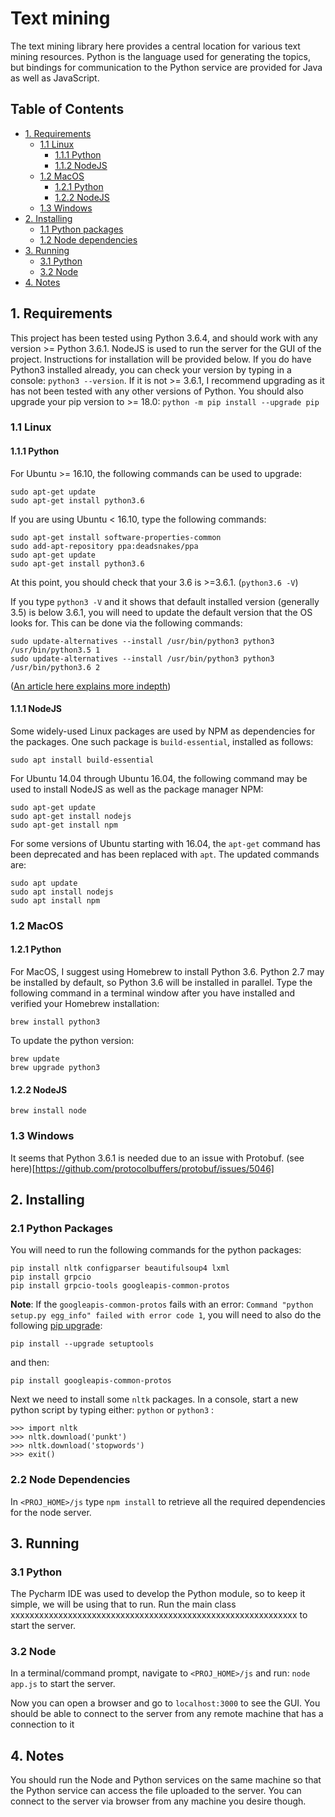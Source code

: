 
# Text mining
The text mining library here provides a central location for various text mining resources. Python is the language used for generating the topics, but bindings for communication to the Python service are provided for Java as well as JavaScript.


## Table of Contents

* [1. Requirements](#Requirements)
  * [1.1 Linux](#linux)
	  * [1.1.1 Python](#linux-python)
	  * [1.1.2 NodeJS](#linux-nodejs)
  * [1.2 MacOS](macos)
      * [1.2.1 Python](#macos-python)
	  * [1.2.2 NodeJS](#macos-nodejs)
  * [1.3 Windows](#windows)
 * [2. Installing](#installing) 
	 * [1.1 Python packages](#python-packages)
	 * [1.2 Node dependencies](#node-dependencies)
 * [3. Running](#running)
	 * [3.1 Python](#running-python)
	 * [3.2 Node](#running-node)
 * [4. Notes](#notes)


## 1. Requirements
This project has been tested using Python 3.6.4, and should work with any version >= Python 3.6.1. NodeJS is used to run the server for the GUI of the project. Instructions for installation will be provided below. If you do have Python3 installed already, you can check your version by typing in a console: `python3 --version`. If it is not >= 3.6.1, I recommend upgrading as it has not been tested with any other versions of Python. You should also upgrade your pip version to >= 18.0: `python -m pip install --upgrade pip`

### 1.1 Linux
#### 1.1.1 Python  <a name="linux-python"></a>
For Ubuntu >= 16.10, the following commands can be used to upgrade:
```
sudo apt-get update
sudo apt-get install python3.6
```

If you are using Ubuntu < 16.10, type the following commands:
```
sudo apt-get install software-properties-common
sudo add-apt-repository ppa:deadsnakes/ppa
sudo apt-get update
sudo apt-get install python3.6
```
At this point, you should check that your 3.6 is >=3.6.1. (`python3.6 -V`)
 
If you type `python3 -V` and  it shows that default installed version (generally 3.5) is below 3.6.1, you will need to update the default version that the OS looks for. This can be done via the following commands:
```
sudo update-alternatives --install /usr/bin/python3 python3 /usr/bin/python3.5 1
sudo update-alternatives --install /usr/bin/python3 python3 /usr/bin/python3.6 2
```
([An article here explains more indepth](http://ubuntuhandbook.org/index.php/2017/07/install-python-3-6-1-in-ubuntu-16-04-lts/))

#### 1.1.1 NodeJS <a name="linux-nodejs"></a>

Some widely-used Linux packages are used by NPM as dependencies for the packages. One such package is `build-essential`, installed as follows:
```
sudo apt install build-essential
```

For Ubuntu 14.04 through Ubuntu 16.04, the following command may be used to install NodeJS as well as the package manager NPM:
```
sudo apt-get update
sudo apt-get install nodejs
sudo apt-get install npm
```

For some versions of Ubuntu starting with 16.04, the `apt-get` command has been deprecated and has been replaced with `apt`. The updated commands are:
```
sudo apt update
sudo apt install nodejs
sudo apt install npm
```


### 1.2 MacOS
#### 1.2.1 Python <a name="macos-python"></a>
For MacOS, I suggest using Homebrew to install Python 3.6. Python 2.7 may be installed by default, so Python 3.6 will be installed in parallel. Type the following command in a terminal window after you have installed and verified your Homebrew installation:
```
brew install python3
```
To update the python version:
```
brew update
brew upgrade python3
```

#### 1.2.2 NodeJS <a name="macos-nodejs"></a>
```
brew install node
```

### 1.3 Windows
It seems that Python 3.6.1 is needed due to an issue with Protobuf. (see here)[https://github.com/protocolbuffers/protobuf/issues/5046]


## 2. Installing
### 2.1 Python Packages
You will need to run the following commands for the python packages:
```
pip install nltk configparser beautifulsoup4 lxml
pip install grpcio
pip install grpcio-tools googleapis-common-protos
```

**Note**: If the `googleapis-common-protos` fails with an error: `Command "python setup.py egg_info" failed with error code 1`, you will need to also do the following [pip upgrade](https://github.com/googleapis/google-cloud-python/issues/3884#issuecomment-325161411):

`pip install --upgrade setuptools` 

and then:

`pip install googleapis-common-protos`

Next we need to install some `nltk` packages. In a console, start a new python script by typing either: `python` or `python3` :
```
>>> import nltk
>>> nltk.download('punkt')
>>> nltk.download('stopwords')
>>> exit()
```

### 2.2 Node Dependencies
In `<PROJ_HOME>/js` type `npm install` to retrieve all the required dependencies for the node server.

## 3. Running
### 3.1 Python <a name="running-python"></a>
The Pycharm IDE was used to develop the Python module, so to keep it simple, we will be using that to run. Run the main class xxxxxxxxxxxxxxxxxxxxxxxxxxxxxxxxxxxxxxxxxxxxxxxxxxxxxxxxxxxx to start the server.

### 3.2 Node <a name="running-node"></a>
In a terminal/command prompt, navigate to `<PROJ_HOME>/js` and run: `node app.js` to start the server.

Now you can open a browser and go to `localhost:3000` to see the GUI. You should be able to connect to the server from any remote machine that has a connection to it


## 4. Notes
You should run the Node and Python services on the same machine so that the Python service can access the file uploaded to the server. You can connect to the server via browser from any machine you desire though.